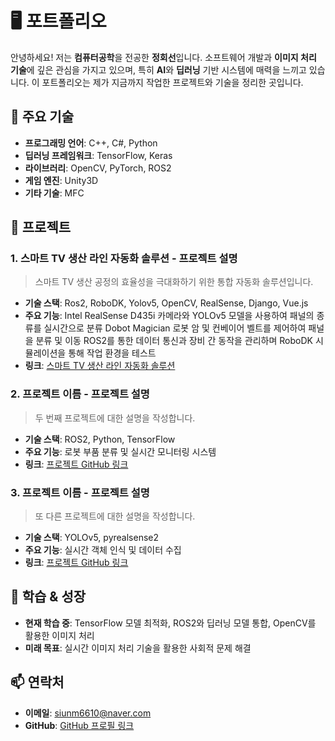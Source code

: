 # 🖥️ 포트폴리오

안녕하세요! 저는 **컴퓨터공학**을 전공한 **정회선**입니다. 소프트웨어 개발과 **이미지 처리 기술**에 깊은 관심을 가지고 있으며, 특히 **AI**와 **딥러닝** 기반 시스템에 매력을 느끼고 있습니다. 이 포트폴리오는 제가 지금까지 작업한 프로젝트와 기술을 정리한 곳입니다.

## 💼 주요 기술
- **프로그래밍 언어**: C++, C#, Python
- **딥러닝 프레임워크**: TensorFlow, Keras
- **라이브러리**: OpenCV, PyTorch, ROS2
- **게임 엔진**: Unity3D
- **기타 기술**: MFC

## 📂 프로젝트

### 1. **스마트 TV 생산 라인 자동화 솔루션** - 프로젝트 설명
> 스마트 TV 생산 공정의 효율성을 극대화하기 위한 통합 자동화 솔루션입니다.

- **기술 스택**: Ros2, RoboDK, Yolov5, OpenCV, RealSense, Django, Vue.js
- **주요 기능**: 
  Intel RealSense D435i 카메라와 YOLOv5 모델을 사용하여 패널의 종류를 실시간으로 분류
  Dobot Magician 로봇 암 및 컨베이어 벨트를 제어하여 패널을 분류 및 이동
  ROS2를 통한 데이터 통신과 장비 간 동작을 관리하며 RoboDK 시뮬레이션을 통해 작업 환경을 테스트
- **링크**: [스마트 TV 생산 라인 자동화 솔루션](https://github.com/JungHoiSun0522/portfolio/tree/main/Smart_TV_production_line_automation_factory_solution)

### 2. **프로젝트 이름** - 프로젝트 설명
> 두 번째 프로젝트에 대한 설명을 작성합니다.

- **기술 스택**: ROS2, Python, TensorFlow
- **주요 기능**: 로봇 부품 분류 및 실시간 모니터링 시스템
- **링크**: [프로젝트 GitHub 링크](https://github.com/your-project-link)

### 3. **프로젝트 이름** - 프로젝트 설명
> 또 다른 프로젝트에 대한 설명을 작성합니다.

- **기술 스택**: YOLOv5, pyrealsense2
- **주요 기능**: 실시간 객체 인식 및 데이터 수집
- **링크**: [프로젝트 GitHub 링크](https://github.com/your-project-link)

## 🌱 학습 & 성장
- **현재 학습 중**: TensorFlow 모델 최적화, ROS2와 딥러닝 모델 통합, OpenCV를 활용한 이미지 처리
- **미래 목표**: 실시간 이미지 처리 기술을 활용한 사회적 문제 해결

## 📫 연락처
- **이메일**: siunm6610@naver.com
- **GitHub**: [GitHub 프로필 링크](https://github.com/JungHoiSun0522/portfolio.git)
